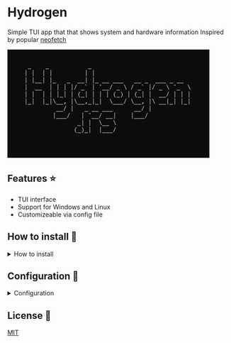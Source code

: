 # Hydrogen
Simple TUI app that that shows system and hardware information
Inspired by popular [neofetch](https://github.com/dylanaraps/neofetch)    

![](thumbnail.PNG)

## Features ⭐
- TUI interface
- Support for Windows and Linux
- Customizeable via config file
## How to install 🔨
<details>
 <summary>How to install</summary>

#### 1.Download Rust toolchain

Figure out how to set it up on your platform

#### 2.Compile
`cd (path to repository)`  

`cargo build` if you want to **just compile**   
`cargo build --release` if you want to **compile optimized** binary   
`cargo run`   if you want to **compile and run** the binary      

[cargo guide](https://doc.rust-lang.org/stable/cargo/commands/build-commands.html)
#### 3.Install

After compilation directory named ***target*** should be geneated by the compiler.   
It contains our compiled binary and some cache.   
Navigate to ***target/debug*** or ***target/release***  and copy binary file where you want.   
You can also delete ***target*** directory by doing `cargo clean`.
</details>   

## Configuration 🔧
<details>
 <summary>Configuration</summary>

 Hydrogen does not have typical config file. 
 You must edit ***configuration.rs*** to do it.
 ``` rust

    /*imports that we need, don't touch that*/
    use crate::tiles;
    use tui::style::Color;

    /* variabless*/
    pub static QUIT_KEY:char    ='k'; //currently A - Z keys are supported

    pub static SHOW_TITLES:bool = false; //if you want titles or not

    pub static SHOW_BORDERS:bool = false;  //if you want borders or not

    pub static MARGINS:u16=2;

    /* customize your colors (visit https://docs.rs/tui/0.16.0/tui/style/enum.Color.html if you need help) */
    pub static USER_THEME:tiles::ColorScheme=tiles::ColorScheme{
        /* label colors */
        foreground_color1   :Color::Blue,
        background_color1   :Color::Black,
        /* value value */
        foreground_color2   :Color::Cyan,
        background_color2   :Color::Black
    };


    /* define your ascii art if you want  */
    pub static ASCII_ART:&str="\n\n\n\n\n
    _    _           _                            
    | |  | |         | |                           
    | |__| |_   _  __| |_ __ ___   __ _  ___ _ __  
    |  __  | | | |/ _` | '__/ _ \\ / _` |/ _ \\ '_  \\
    | |  | | |_| | (_| | | | (_) | (_| |  __/ | | |
    |_|  |_|\\__, |\\__,_|_|  \\___/ \\__, |\\ __|_| |_|
            __/ |   _ __ ___      __/ |           
            |___/   | '__/ __|    |___/            
                _| |  \\__ \\                    
                (_)_|  |___/                     
                                                
                                                
                                                
    ";
```
***And recomile it if you are done***
</details>

## License 📃
[MIT](https://choosealicense.com/licenses/mit/)
